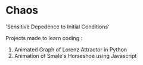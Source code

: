 # Chaos
'Sensitive Depedence to Initial Conditions'


Projects made to learn coding : 

1) Animated Graph of Lorenz Attractor in Python 
2) Animation of Smale's Horseshoe using Javascript
